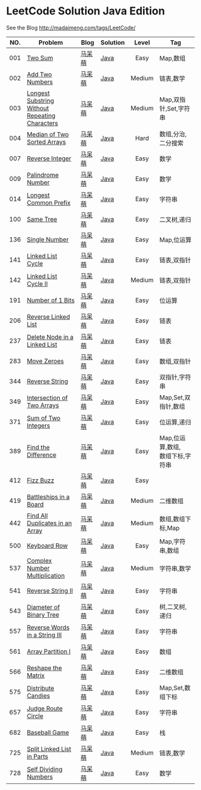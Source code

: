 # LeetCode Solution Java Edition
See the Blog
http://madaimeng.com/tags/LeetCode/

|NO.|Problem|Blog|Solution|Level|Tag|
|---|-------|----|--------|:---:|---|
|001|[Two Sum](https://leetcode.com/problems/two-sum/description/)|[马呆萌](http://madaimeng.com/article/LeetCode.001.TwoSum/)|[Java](https://github.com/masikkk/leetcode-java/tree/master/problems/_001_TwoSum)|Easy|Map,数组|
|002|[Add Two Numbers](https://leetcode.com/problems/add-two-numbers/description/)|[马呆萌](http://madaimeng.com/article/LeetCode.002.AddTwoNumbers/)|[Java](https://github.com/masikkk/leetcode-java/tree/master/problems/_002_AddTwoNumbers)|Medium|链表,数学|
|003|[Longest Substring Without<br/> Repeating Characters](https://leetcode.com/problems/longest-substring-without-repeating-characters/description/)|[马呆萌](http://madaimeng.com/article/LeetCode.003.LongestSubstringWithoutRepeatingCharacters/)|[Java](https://github.com/masikkk/leetcode-java/tree/master/problems/_003_LongestSubstringWithoutRepeatingCharacters)|Medium|Map,双指针,Set,字符串|
|004|[Median of Two Sorted Arrays](https://leetcode.com/problems/median-of-two-sorted-arrays/description/)|[马呆萌](http://madaimeng.com/article/LeetCode.004.MedianOfTwoSortedArrays/)|[Java](https://github.com/masikkk/leetcode-java/tree/master/problems/_004_MedianOfTwoSortedArrays)|Hard|数组,分治,二分搜索|
|007|[Reverse Integer](https://leetcode.com/problems/reverse-integer/description/)|[马呆萌](http://madaimeng.com/article/LeetCode.007.ReverseInteger/)|[Java](https://github.com/masikkk/leetcode-java/tree/master/problems/_007_ReverseInteger)|Easy|数学|
|009|[Palindrome Number](https://leetcode.com/problems/palindrome-number/description/)|[马呆萌](http://madaimeng.com/article/LeetCode.009.PalindromeNumber/)|[Java](https://github.com/masikkk/leetcode-java/tree/master/problems/_009_PalindromeNumber)|Easy|数学|
|014|[Longest Common Prefix](https://leetcode.com/problems/longest-common-prefix/description/)|[马呆萌](http://madaimeng.com/article/LeetCode.014.LongestCommonPrefix/)|[Java](https://github.com/masikkk/leetcode-java/tree/master/problems/_014_LongestCommonPrefix)|Easy|字符串|
|100|[Same Tree](https://leetcode.com/problems/same-tree/description/)|[马呆萌](http://madaimeng.com/article/LeetCode.100.SameTree/)|[Java](https://github.com/masikkk/leetcode-java/tree/master/problems/_100_SameTree)|Easy|二叉树,递归|
|136|[Single Number](https://leetcode.com/problems/single-number/description/)|[马呆萌](http://madaimeng.com/article/LeetCode.136.SingleNumber/)|[Java](https://github.com/masikkk/leetcode-java/tree/master/problems/_136_SingleNumber)|Easy|Map,位运算|
|141|[Linked List Cycle](https://leetcode.com/problems/linked-list-cycle/description/)|[马呆萌](http://madaimeng.com/article/LeetCode.141.LinkedListCycle/)|[Java](https://github.com/masikkk/leetcode-java/tree/master/problems/_141_LinkedListCycle)|Easy|链表,双指针|
|142|[Linked List Cycle II](https://leetcode.com/problems/linked-list-cycle-ii/description/)|[马呆萌](http://madaimeng.com/article/LeetCode.142.LinkedListCycle2/)|[Java](https://github.com/masikkk/leetcode-java/tree/master/problems/_142_LinkedListCycle2)|Medium|链表,双指针|
|191|[Number of 1 Bits](https://leetcode.com/problems/number-of-1-bits/description/)|[马呆萌](http://madaimeng.com/article/LeetCode.191.NumberOf1Bits/)|[Java](https://github.com/masikkk/leetcode-java/tree/master/problems/_191_NumberOf1Bits)|Easy|位运算|
|206|[Reverse Linked List](https://leetcode.com/problems/reverse-linked-list/description/)|[马呆萌](http://madaimeng.com/article/LeetCode.206.ReverseLinkedList/)|[Java](https://github.com/masikkk/leetcode-java/tree/master/problems/_206_ReverseLinkedList)|Easy|链表|
|237|[Delete Node in a Linked List](https://leetcode.com/problems/delete-node-in-a-linked-list/description/)|[马呆萌](http://madaimeng.com/article/LeetCode.237.DeleteNodeInLinkedList/)|[Java](https://github.com/masikkk/leetcode-java/tree/master/problems/_237_DeleteNodeInALinkedList)|Easy|链表|
|283|[Move Zeroes](https://leetcode.com/problems/move-zeroes/description/)|[马呆萌](http://madaimeng.com/article/LeetCode.283.MoveZeroes/)|[Java](https://github.com/masikkk/leetcode-java/tree/master/problems/_283_MoveZeroes)|Easy|数组,双指针|
|344|[Reverse String](https://leetcode.com/problems/reverse-string/description/)|[马呆萌](http://madaimeng.com/article/LeetCode.344.ReverseString/)|[Java](https://github.com/masikkk/leetcode-java/tree/master/problems/_344_ReverseString)|Easy|双指针,字符串|
|349|[Intersection of Two Arrays](https://leetcode.com/problems/intersection-of-two-arrays/description/)|[马呆萌](http://madaimeng.com/article/LeetCode.349.IntersectionOfTwoArrays/)|[Java](https://github.com/masikkk/leetcode-java/tree/master/problems/_349_IntersectionOfTwoArrays)|Easy|Map,Set,双指针,数组|
|371|[Sum of Two Integers](https://leetcode.com/problems/sum-of-two-integers/description/)|[马呆萌](http://madaimeng.com/article/LeetCode.371.SumOfTwoIntegers/)|[Java](https://github.com/masikkk/leetcode-java/tree/master/problems/_371_SumOfTwoIntegers)|Easy|位运算,递归|
|389|[Find the Difference](https://leetcode.com/problems/find-the-difference/description/)|[马呆萌](http://madaimeng.com/article/LeetCode.389.FindTheDifference/)|[Java](https://github.com/masikkk/leetcode-java/tree/master/problems/_389_FindTheDifference)|Easy|Map,位运算,数组,<br/>数组下标,字符串|
|412|[Fizz Buzz](https://leetcode.com/problems/fizz-buzz/description/)|[马呆萌](http://madaimeng.com/article/LeetCode.412.FizzBuzz/)|[Java](https://github.com/masikkk/leetcode-java/tree/master/problems/_412_FizzBuzz)|Easy||
|419|[Battleships in a Board](https://leetcode.com/problems/battleships-in-a-board/description/)|[马呆萌](http://madaimeng.com/article/LeetCode.419.BattleshipsInBoard/)|[Java](https://github.com/masikkk/leetcode-java/tree/master/problems/_419_BattleshipsInBoard)|Medium|二维数组|
|442|[Find All Duplicates in an Array](https://leetcode.com/problems/find-all-duplicates-in-an-array/description/)|[马呆萌](http://madaimeng.com/article/LeetCode.442.FindAllDuplicatesInArray/)|[Java](https://github.com/masikkk/leetcode-java/tree/master/problems/_442_FindAllDuplicatesInArray)|Medium|数组,数组下标,Map|
|500|[Keyboard Row](https://leetcode.com/problems/keyboard-row/description/)|[马呆萌](http://madaimeng.com/article/LeetCode.500.KeyboardRow/)|[Java](https://github.com/masikkk/leetcode-java/tree/master/problems/_500_KeyboardRow)|Easy|Map,字符串,数组|
|537|[Complex Number Multiplication](https://leetcode.com/problems/complex-number-multiplication/description/)|[马呆萌](http://madaimeng.com/article/LeetCode.537.ComplexNumberMultiplication/)|[Java](https://github.com/masikkk/leetcode-java/tree/master/problems/_537_ComplexNumberMultiplication)|Medium|字符串,数学|
|541|[Reverse String II](https://leetcode.com/problems/reverse-string-ii/description/)|[马呆萌](https://leetcode.com/problems/reverse-string-ii/description/)|[Java](https://github.com/masikkk/leetcode-java/tree/master/problems/_541_ReverseString2)|Easy|字符串|
|543|[Diameter of Binary Tree](https://leetcode.com/problems/diameter-of-binary-tree/description/)|[马呆萌](http://madaimeng.com/article/LeetCode.543.DiameterOfBinaryTree/)|[Java](https://github.com/masikkk/leetcode-java/tree/master/problems/_543_DiameterOfBinaryTree)|Easy|树,二叉树,递归|
|557|[Reverse Words in a String III](https://leetcode.com/problems/reverse-words-in-a-string-iii/description/)|[马呆萌](http://madaimeng.com/article/LeetCode.557.ReverseWordsInString3/)|[Java](https://github.com/masikkk/leetcode-java/tree/master/problems/_557_ReverseWordsInString3)|Easy|字符串|
|561|[Array Partition I](https://leetcode.com/problems/array-partition-i/description/)|[马呆萌](http://madaimeng.com/article/LeetCode.561.ArrayPartition1/)|[Java](https://github.com/masikkk/leetcode-java/tree/master/problems/_561_ArrayPartition1)|Easy|数组|
|566|[Reshape the Matrix](https://leetcode.com/problems/reshape-the-matrix/description/)|[马呆萌](http://madaimeng.com/article/LeetCode.566.ReshapeTheMatrix/)|[Java](https://github.com/masikkk/leetcode-java/tree/master/problems/_566_ReshapeTheMatrix)|Easy|二维数组|
|575|[Distribute Candies](https://leetcode.com/problems/distribute-candies/description/)|[马呆萌](http://madaimeng.com/article/LeetCode.575.DistributeCandies/)|[Java](https://github.com/masikkk/leetcode-java/tree/master/problems/_575_DistributeCandies)|Easy|Map,Set,数组下标|
|657|[Judge Route Circle](https://leetcode.com/problems/judge-route-circle/description/)|[马呆萌](http://madaimeng.com/article/LeetCode.657.JudgeRouteCircle/)|[Java](https://github.com/masikkk/leetcode-java/tree/master/problems/_657_JudgeRouteCircle)|Easy|字符串|
|682|[Baseball Game](https://leetcode.com/problems/baseball-game/description/)|[马呆萌](http://madaimeng.com/article/LeetCode.682.BaseballGame/)|[Java](https://github.com/masikkk/leetcode-java/tree/master/problems/_682_BaseballGame)|Easy|栈|
|725|[Split Linked List in Parts](https://leetcode.com/problems/split-linked-list-in-parts/description/)|[马呆萌](http://madaimeng.com/article/LeetCode.725.SplitLinkedListInParts/)|[Java](https://github.com/masikkk/leetcode-java/tree/master/problems/_725_SplitLinkedListInParts)|Medium|链表,数学|
|728|[Self Dividing Numbers](https://leetcode.com/problems/self-dividing-numbers/description/)|[马呆萌](http://madaimeng.com/article/LeetCode.728.SelfDividingNumbers/)|[Java](https://github.com/masikkk/leetcode-java/tree/master/problems/_728_SelfDividingNumbers)|Easy|数学|

